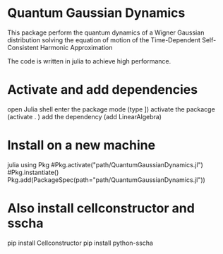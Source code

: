 # Quantum Gaussian Dynamics

This package perform the quantum dynamics of a Wigner Gaussian distribution solving the
equation of motion of the Time-Dependent Self-Consistent Harmonic Approximation


The code is written in julia to achieve high performance.


# Activate and add dependencies
open Julia shell
enter the package mode (type ])
activate the packacge (activate . )
add the dependency (add LinearAlgebra)


# Install on a new machine
julia
using Pkg
#Pkg.activate("path/QuantumGaussianDynamics.jl")
#Pkg.instantiate()
Pkg.add(PackageSpec(path="path/QuantumGaussianDynamics.jl"))

# Also install cellconstructor and sscha
pip install Cellconstructor
pip install python-sscha
